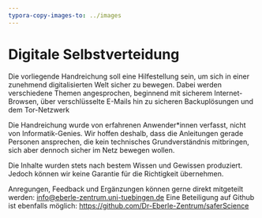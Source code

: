 ```yaml
---
typora-copy-images-to: ../images
---
```


# Digitale Selbstverteidung

Die vorliegende Handreichung soll eine Hilfestellung sein, um sich in einer zunehmend digitalisierten Welt sicher zu bewegen. Dabei werden verschiedene Themen angesprochen, beginnend mit sicherem Internet-Browsen, über verschlüsselte E-Mails hin zu sicheren Backuplösungen und dem Tor-Netzwerk

Die Handreichung wurde von erfahrenen Anwender*innen verfasst, nicht von Informatik-Genies. Wir hoffen deshalb, dass die Anleitungen gerade Personen ansprechen, die kein technisches Grundverständnis mitbringen, sich aber dennoch sicher im Netz bewegen wollen.

Die Inhalte wurden stets nach bestem Wissen und Gewissen produziert. Jedoch können wir keine Garantie für die Richtigkeit übernehmen.

Anregungen, Feedback und Ergänzungen können gerne direkt mitgeteilt werden: info@eberle-zentrum.uni-tuebingen.de 
Eine Beteiligung auf Github ist ebenfalls möglich: https://github.com/Dr-Eberle-Zentrum/saferScience



